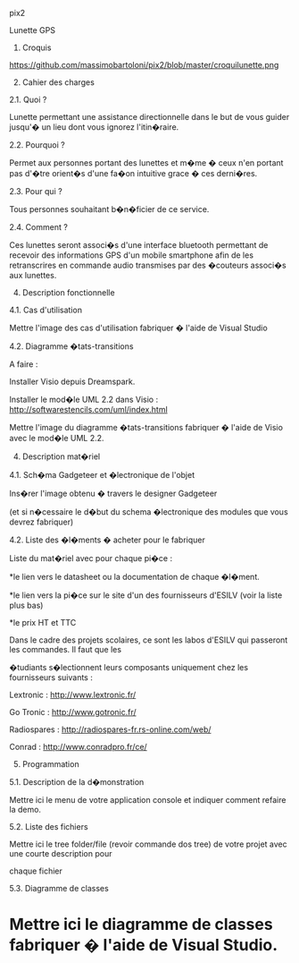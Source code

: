 pix2

Lunette GPS

 
1. Croquis


https://github.com/massimobartoloni/pix2/blob/master/croquilunette.png
 
2. Cahier des charges 

2.1. Quoi ? 

Lunette permettant une assistance directionnelle dans le but de vous guider jusqu'� un lieu dont vous ignorez l'itin�raire.

 

2.2. Pourquoi ? 

Permet aux personnes portant des lunettes et m�me � ceux n'en portant pas d'�tre orient�s d'une fa�on intuitive grace � ces derni�res.
 

2.3. Pour qui ? 

Tous personnes souhaitant b�n�ficier de ce service.

 

2.4. Comment ? 

Ces lunettes seront associ�s d'une interface bluetooth permettant de recevoir des informations GPS d'un mobile smartphone afin de les retranscrires
en commande audio transmises par des �couteurs associ�s aux lunettes. 

 

4. Description fonctionnelle 

4.1. Cas d'utilisation 

Mettre l'image des cas d'utilisation fabriquer � l'aide de Visual Studio 

 

4.2. Diagramme �tats-transitions 

A faire : 

Installer Visio depuis Dreamspark. 

Installer le mod�le UML 2.2 dans Visio : http://softwarestencils.com/uml/index.html 

 

Mettre l'image du diagramme �tats-transitions fabriquer � l'aide de Visio avec le mod�le UML 2.2. 

 

4. Description mat�riel 

4.1. Sch�ma Gadgeteer et �lectronique de l'objet 

Ins�rer l'image obtenu � travers le designer Gadgeteer 

(et si n�cessaire le d�but du schema �lectronique des modules que vous devrez fabriquer) 

 

4.2. Liste des �l�ments � acheter pour le fabriquer 

Liste du mat�riel avec pour chaque pi�ce : 

*le lien vers le datasheet ou la documentation de chaque �l�ment. 

*le lien vers la pi�ce sur le site d'un des fournisseurs d'ESILV (voir la liste plus bas) 

*le prix HT et TTC 

 

Dans le cadre des projets scolaires, ce sont les labos d'ESILV qui passeront les commandes. Il faut que les 

�tudiants s�lectionnent leurs composants uniquement chez les fournisseurs suivants : 

Lextronic : http://www.lextronic.fr/

Go Tronic : http://www.gotronic.fr/ 

Radiospares : http://radiospares-fr.rs-online.com/web/ 

Conrad : http://www.conradpro.fr/ce/ 

 

5. Programmation 

5.1. Description de la d�monstration 

Mettre ici le menu de votre application console et indiquer comment refaire la demo. 

 

5.2. Liste des fichiers 

Mettre ici le tree folder/file (revoir commande dos tree) de votre projet avec une courte description pour 

chaque fichier 

 

5.3. Diagramme de classes 

Mettre ici le diagramme de classes fabriquer � l'aide de Visual Studio.
====
